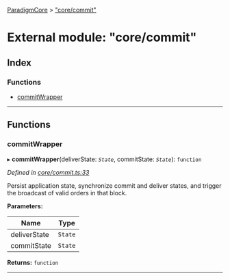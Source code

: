 [ParadigmCore](../README.md) > ["core/commit"](../modules/_core_commit_.md)

# External module: "core/commit"

## Index

### Functions

* [commitWrapper](_core_commit_.md#commitwrapper)

---

## Functions

<a id="commitwrapper"></a>

###  commitWrapper

▸ **commitWrapper**(deliverState: *`State`*, commitState: *`State`*): `function`

*Defined in [core/commit.ts:33](https://github.com/paradigmfoundation/paradigmcore/blob/8eaa498/src/core/commit.ts#L33)*

Persist application state, synchronize commit and deliver states, and trigger the broadcast of valid orders in that block.

**Parameters:**

| Name | Type |
| ------ | ------ |
| deliverState | `State` |
| commitState | `State` |

**Returns:** `function`

___


